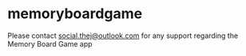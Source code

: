 # memoryboardgame
Please contact social.thej@outlook.com for any support regarding the Memory Board Game app
